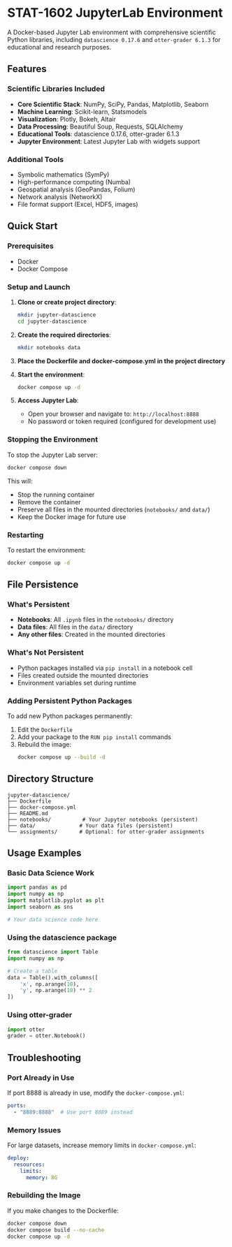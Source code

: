 # STAT-1602 JupyterLab Environment

A Docker-based Jupyter Lab environment with comprehensive scientific Python libraries, including `datascience 0.17.6` and `otter-grader 6.1.3` for educational and research purposes.

## Features

### Scientific Libraries Included
- **Core Scientific Stack**: NumPy, SciPy, Pandas, Matplotlib, Seaborn
- **Machine Learning**: Scikit-learn, Statsmodels
- **Visualization**: Plotly, Bokeh, Altair
- **Data Processing**: Beautiful Soup, Requests, SQLAlchemy
- **Educational Tools**: datascience 0.17.6, otter-grader 6.1.3
- **Jupyter Environment**: Latest Jupyter Lab with widgets support

### Additional Tools
- Symbolic mathematics (SymPy)
- High-performance computing (Numba)
- Geospatial analysis (GeoPandas, Folium)
- Network analysis (NetworkX)
- File format support (Excel, HDF5, images)

## Quick Start

### Prerequisites
- Docker
- Docker Compose

### Setup and Launch

1. **Clone or create project directory**:
   ```bash
   mkdir jupyter-datascience
   cd jupyter-datascience
   ```

2. **Create the required directories**:
   ```bash
   mkdir notebooks data
   ```

3. **Place the Dockerfile and docker-compose.yml in the project directory**

4. **Start the environment**:
   ```bash
   docker compose up -d
   ```

5. **Access Jupyter Lab**:
   - Open your browser and navigate to: `http://localhost:8888`
   - No password or token required (configured for development use)

### Stopping the Environment

To stop the Jupyter Lab server:
```bash
docker compose down
```

This will:
- Stop the running container
- Remove the container
- Preserve all files in the mounted directories (`notebooks/` and `data/`)
- Keep the Docker image for future use

### Restarting

To restart the environment:
```bash
docker compose up -d
```

## File Persistence

### What's Persistent
- **Notebooks**: All `.ipynb` files in the `notebooks/` directory
- **Data files**: All files in the `data/` directory
- **Any other files**: Created in the mounted directories

### What's Not Persistent
- Python packages installed via `pip install` in a notebook cell
- Files created outside the mounted directories
- Environment variables set during runtime

### Adding Persistent Python Packages

To add new Python packages permanently:
1. Edit the `Dockerfile`
2. Add your package to the `RUN pip install` commands
3. Rebuild the image:
   ```bash
   docker compose up --build -d
   ```

## Directory Structure

```
jupyter-datascience/
├── Dockerfile
├── docker-compose.yml
├── README.md
├── notebooks/          # Your Jupyter notebooks (persistent)
├── data/              # Your data files (persistent)
└── assignments/       # Optional: for otter-grader assignments
```

## Usage Examples

### Basic Data Science Work
```python
import pandas as pd
import numpy as np
import matplotlib.pyplot as plt
import seaborn as sns

# Your data science code here
```

### Using the datascience package
```python
from datascience import Table
import numpy as np

# Create a table
data = Table().with_columns([
    'x', np.arange(10),
    'y', np.arange(10) ** 2
])
```

### Using otter-grader
```python
import otter
grader = otter.Notebook()
```

## Troubleshooting

### Port Already in Use
If port 8888 is already in use, modify the `docker-compose.yml`:
```yaml
ports:
  - "8889:8888"  # Use port 8889 instead
```

### Memory Issues
For large datasets, increase memory limits in `docker-compose.yml`:
```yaml
deploy:
  resources:
    limits:
      memory: 8G
```

### Rebuilding the Image
If you make changes to the Dockerfile:
```bash
docker compose down
docker compose build --no-cache
docker compose up -d
```

